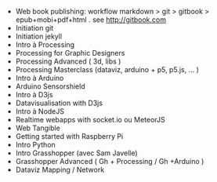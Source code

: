 - Web book publishing: workflow markdown > git > gitbook > epub+mobi+pdf+html . see http://gitbook.com
- Initiation git
- Initiation jekyll
- Intro à Processing
- Processing for Graphic Designers
- Processing Advanced ( 3d, libs )
- Processing Masterclass (dataviz, arduino + p5, p5.js, ... )
- Intro à Arduino
- Arduino Sensorshield
- Intro à D3js
- Datavisualisation with D3js
- Intro à NodeJS
- Realtime webapps with socket.io  ou MeteorJS
- Web Tangible
- Getting started with Raspberry Pi
- Intro Python
- Intro Grasshopper (avec Sam Javelle)
- Grasshopper Advanced ( Gh + Processing / Gh +Arduino )
- Dataviz Mapping / Network